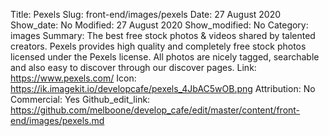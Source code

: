 Title: Pexels
Slug: front-end/images/pexels
Date: 27 August 2020
Show_date: No
Modified: 27 August 2020
Show_modified: No
Category: images
Summary: The best free stock photos & videos shared by talented creators. Pexels provides high quality and completely free stock photos licensed under the Pexels license. All photos are nicely tagged, searchable and also easy to discover through our discover pages.
Link: https://www.pexels.com/
Icon: https://ik.imagekit.io/developcafe/pexels_4JbAC5wOB.png
Attribution: No
Commercial: Yes
Github_edit_link: https://github.com/melboone/develop_cafe/edit/master/content/front-end/images/pexels.md